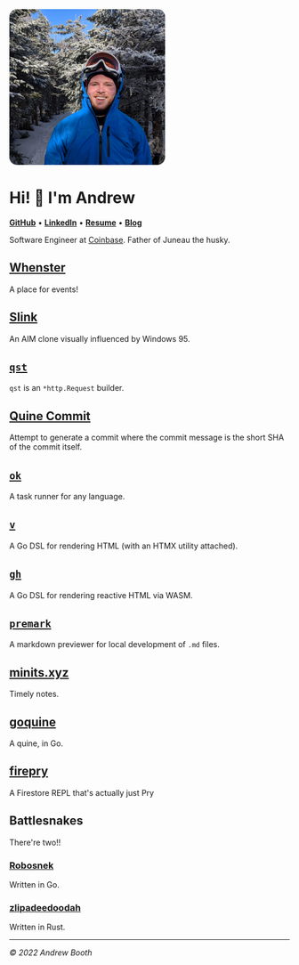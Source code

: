 <img src="/assets/sugarbush-mugshot.jpeg" style="max-width: 20em; border-radius: 1em">

# Hi! 👋 I'm Andrew

**[GitHub](https://github.com/broothie)**
•
**[LinkedIn](https://www.linkedin.com/in/broothie)**
•
**[Resume](/assets/AndrewBooth_resume.pdf)**
•
**[Blog](/blog)**

Software Engineer at [Coinbase](https://www.coinbase.com).
Father of Juneau the husky.

## [Whenster](https://whenster.co)

A place for events!

## [Slink](https://slink.chat)

An AIM clone visually influenced by Windows 95.

## [`qst`](https://github.com/broothie/qst)

`qst` is an `*http.Request` builder.

## [Quine Commit](https://github.com/broothie/quine-commit/commit/df2128c1b3fed98d646d86911adba677a97165ad)

Attempt to generate a commit where the commit message is the short SHA of the commit itself.

## [`ok`](https://github.com/broothie/ok)

A task runner for any language.

## [`v`](https://github.com/broothie/v)

A Go DSL for rendering HTML (with an HTMX utility attached).

## [`gh`](https://github.com/broothie/gh)

A Go DSL for rendering reactive HTML via WASM.

## [`premark`](https://github.com/broothie/premark)

A markdown previewer for local development of `.md` files.

## [minits.xyz](https://minits.xyz/)

Timely notes.

## [goquine](https://github.com/broothie/goquine)

A quine, in Go.

## [firepry](https://github.com/broothie/firepry)

A Firestore REPL that's actually just Pry

## Battlesnakes

There're two!!

### [Robosnek](https://play.battlesnake.com/u/broothie/robosnek/)

Written in Go.

### [zlipadeedoodah](https://play.battlesnake.com/u/broothie/zlipadeedoodah/)

Written in Rust.

<hr>

*© 2022 Andrew Booth*
